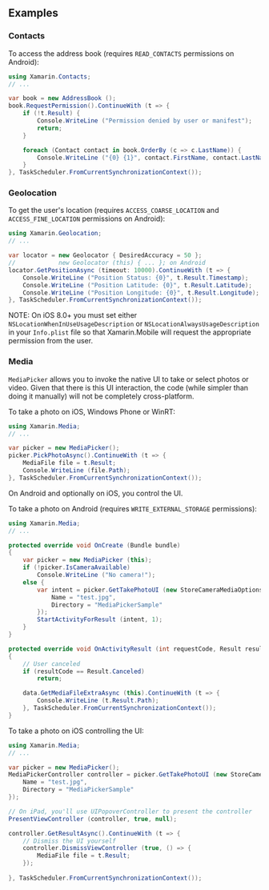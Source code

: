 ## Examples

### Contacts
To access the address book (requires `READ_CONTACTS` permissions
on Android):

```csharp
using Xamarin.Contacts;
// ...

var book = new AddressBook ();
book.RequestPermission().ContinueWith (t => {
	if (!t.Result) {
		Console.WriteLine ("Permission denied by user or manifest");
		return;
	}

	foreach (Contact contact in book.OrderBy (c => c.LastName)) {
		Console.WriteLine ("{0} {1}", contact.FirstName, contact.LastName);
	}
}, TaskScheduler.FromCurrentSynchronizationContext());
```

### Geolocation

To get the user's location (requires `ACCESS_COARSE_LOCATION` and
`ACCESS_FINE_LOCATION` permissions on Android):

```csharp
using Xamarin.Geolocation;
// ...

var locator = new Geolocator { DesiredAccuracy = 50 };
//            new Geolocator (this) { ... }; on Android
locator.GetPositionAsync (timeout: 10000).ContinueWith (t => {
	Console.WriteLine ("Position Status: {0}", t.Result.Timestamp);
	Console.WriteLine ("Position Latitude: {0}", t.Result.Latitude);
	Console.WriteLine ("Position Longitude: {0}", t.Result.Longitude);
}, TaskScheduler.FromCurrentSynchronizationContext());
```

NOTE: On iOS 8.0+ you must set either `NSLocationWhenInUseUsageDescription` or `NSLocationAlwaysUsageDescription` in your `Info.plist` file so that Xamarin.Mobile will request the appropriate permission from the user.

### Media

`MediaPicker` allows you to invoke the native UI to take or select photos or video. Given
that there is this UI interaction, the code (while simpler than doing it manually) will not
be completely cross-platform.

To take a photo on iOS, Windows Phone or WinRT:

```csharp
using Xamarin.Media;
// ...

var picker = new MediaPicker();
picker.PickPhotoAsync().ContinueWith (t => {
	MediaFile file = t.Result;
	Console.WriteLine (file.Path);
}, TaskScheduler.FromCurrentSynchronizationContext());
```

On Android and optionally on iOS, you control the UI.

To take a photo on Android (requires `WRITE_EXTERNAL_STORAGE` permissions):

```csharp
using Xamarin.Media;
// ...

protected override void OnCreate (Bundle bundle)
{
	var picker = new MediaPicker (this);
	if (!picker.IsCameraAvailable)
		Console.WriteLine ("No camera!");
	else {
		var intent = picker.GetTakePhotoUI (new StoreCameraMediaOptions {
			Name = "test.jpg",
			Directory = "MediaPickerSample"
		});
		StartActivityForResult (intent, 1);
	}
}

protected override void OnActivityResult (int requestCode, Result resultCode, Intent data)
{
	// User canceled
	if (resultCode == Result.Canceled)
		return;

	data.GetMediaFileExtraAsync (this).ContinueWith (t => {
		Console.WriteLine (t.Result.Path);
	}, TaskScheduler.FromCurrentSynchronizationContext());
}
```

To take a photo on iOS controlling the UI:

```csharp
using Xamarin.Media;
// ...

var picker = new MediaPicker();
MediaPickerController controller = picker.GetTakePhotoUI (new StoreCameraMediaOptions {
	Name = "test.jpg",
	Directory = "MediaPickerSample"
});

// On iPad, you'll use UIPopoverController to present the controller
PresentViewController (controller, true, null);

controller.GetResultAsync().ContinueWith (t => {
	// Dismiss the UI yourself
	controller.DismissViewController (true, () => {
		MediaFile file = t.Result;
	});
	
}, TaskScheduler.FromCurrentSynchronizationContext());
```